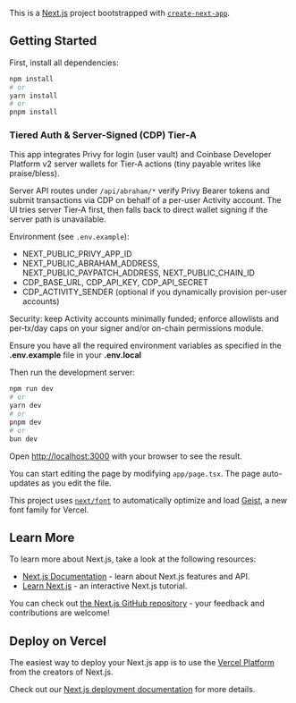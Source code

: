 This is a [Next.js](https://nextjs.org) project bootstrapped with [`create-next-app`](https://nextjs.org/docs/app/api-reference/cli/create-next-app).

## Getting Started

First, install all dependencies:

```bash
npm install
# or
yarn install
# or
pnpm install
```

### Tiered Auth & Server-Signed (CDP) Tier‑A

This app integrates Privy for login (user vault) and Coinbase Developer Platform v2 server wallets for Tier‑A actions (tiny payable writes like praise/bless).

Server API routes under `/api/abraham/*` verify Privy Bearer tokens and submit transactions via CDP on behalf of a per-user Activity account. The UI tries server Tier‑A first, then falls back to direct wallet signing if the server path is unavailable.

Environment (see `.env.example`):

- NEXT_PUBLIC_PRIVY_APP_ID
- NEXT_PUBLIC_ABRAHAM_ADDRESS, NEXT_PUBLIC_PAYPATCH_ADDRESS, NEXT_PUBLIC_CHAIN_ID
- CDP_BASE_URL, CDP_API_KEY, CDP_API_SECRET
- CDP_ACTIVITY_SENDER (optional if you dynamically provision per-user accounts)

Security: keep Activity accounts minimally funded; enforce allowlists and per‑tx/day caps on your signer and/or on-chain permissions module.

Ensure you have all the required environment variables as specified in the **.env.example** file in your **.env.local**

Then run the development server:

```bash
npm run dev
# or
yarn dev
# or
pnpm dev
# or
bun dev
```

Open [http://localhost:3000](http://localhost:3000) with your browser to see the result.

You can start editing the page by modifying `app/page.tsx`. The page auto-updates as you edit the file.

This project uses [`next/font`](https://nextjs.org/docs/app/building-your-application/optimizing/fonts) to automatically optimize and load [Geist](https://vercel.com/font), a new font family for Vercel.

## Learn More

To learn more about Next.js, take a look at the following resources:

- [Next.js Documentation](https://nextjs.org/docs) - learn about Next.js features and API.
- [Learn Next.js](https://nextjs.org/learn) - an interactive Next.js tutorial.

You can check out [the Next.js GitHub repository](https://github.com/vercel/next.js) - your feedback and contributions are welcome!

## Deploy on Vercel

The easiest way to deploy your Next.js app is to use the [Vercel Platform](https://vercel.com/new?utm_medium=default-template&filter=next.js&utm_source=create-next-app&utm_campaign=create-next-app-readme) from the creators of Next.js.

Check out our [Next.js deployment documentation](https://nextjs.org/docs/app/building-your-application/deploying) for more details.
